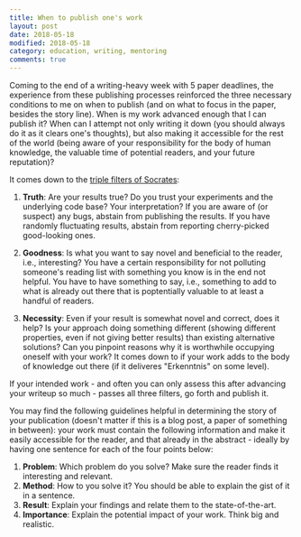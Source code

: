 ```yaml
---
title: When to publish one's work
layout: post
date: 2018-05-18
modified: 2018-05-18
category: education, writing, mentoring
comments: true
---
```


Coming to the end of a writing-heavy week with 5 paper deadlines, the experience from these publishing processes reinforced the three necessary conditions to me on when to publish (and on what to focus in the paper, besides the story line). When is my work advanced enough that I can publish it? When can I attempt not only writing it down (you should always do it as it clears one's thoughts), but also making it accessible for the rest of the world (being aware of your responsibility for the body of human knowledge, the valuable time of potential readers, and your future reputation)?

<!-- more -->

It comes down to the [triple filters of Socrates](https://www.quora.com/What-is-Triple-Filter-test-of-Socrates):

1. **Truth**: Are your results true? Do you trust your experiments and the underlying code base? Your interpretation? If you are aware of (or suspect) any bugs, abstain from publishing the results. If you have randomly fluctuating results, abstain from reporting cherry-picked good-looking ones.

2. **Goodness**: Is what you want to say novel and beneficial to the reader, i.e., interesting? You have a certain responsibility for not polluting someone's reading list with something you know is in the end not helpful. You have to have something to say, i.e., something to add to what is already out there that is poptentially valuable to at least a handful of readers.

3. **Necessity**: Even if your result is somewhat novel and correct, does it help? Is your approach doing something different (showing different properties, even if not giving better results) than existing alternative solutions? Can you pinpoint reasons why it is worthwhile occupying oneself with your work? It comes down to if your work adds to the body of knowledge out there (if it deliveres "Erkenntnis" on some level).

If your intended work - and often you can only assess this after advancing your writeup so much - passes all three filters, go forth and publish it. 

You may find the following guidelines helpful in determining the story of your publication (doesn't matter if this is a blog post, a paper of something in between): your work must contain the following information and make it easily accessible for the reader, and that already in the abstract - ideally by having one sentence for each of the four points below:

1. **Problem**: Which problem do you solve? Make sure the reader finds it interesting and relevant.
2. **Method**: How to you solve it? You should be able to explain the gist of it in a sentence.
3. **Result**: Explain your findings and relate them to the state-of-the-art.
4. **Importance**: Explain the potential impact of your work. Think big and realistic. 